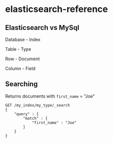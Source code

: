 elasticsearch-reference
=======================

## Elasticsearch vs MySql

Database - Index

Table - Type

Row - Document

Column - Field


## Searching

Returns documents with `first_name` = "Joe"

```
GET /my_index/my_type/_search
{
    "query" : {
        "match" : {
            "first_name" : "Joe"
        }
    }
}
```
